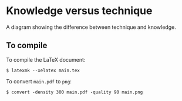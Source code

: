 # Knowledge versus technique

A diagram showing the difference between technique and knowledge.

## To compile

To compile the LaTeX document:

    $ latexmk --xelatex main.tex

To convert `main.pdf` to `png`:

    $ convert -density 300 main.pdf -quality 90 main.png
